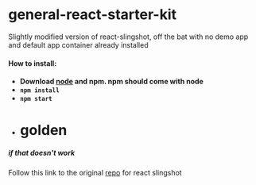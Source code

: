 # general-react-starter-kit
Slightly modified version of react-slingshot, off the bat with no demo app and default app container already installed

<h4>How to install:<h4>
<ul>
  <li>Download <a href="https://nodejs.org/en/">node</a> and npm. npm should come with node</li>
  <li>
    <code>npm install</code>
  </li>
  <li>
    <code>npm start</code>
  </li>
  <li>
    <h1>golden</h1>
  </li>
</ul>
<h5>if that doesn't work</h5>
<p>
Follow this link to the original <a href="https://github.com/coryhouse/react-slingshot">repo</a>
for react slingshot
</p>
